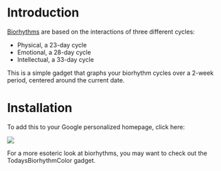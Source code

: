 # Introduction #

[Biorhythms](http://en.wikipedia.org/wiki/Biorhythm) are based on the interactions of three different cycles:

  * Physical, a 23-day cycle
  * Emotional, a 28-day cycle
  * Intellectual, a 33-day cycle

This is a simple gadget that graphs your biorhythm cycles over a 2-week period, centered around the current date.

# Installation #

To add this to your Google personalized homepage, click here:

[![](http://buttons.googlesyndication.com/fusion/add.gif)](http://fusion.google.com/add?moduleurl=http://epicmedia-gadgets.googlecode.com/svn/trunk/biograph/biograph.xml)

For a more esoteric look at biorhythms, you may want to check out the TodaysBiorhythmColor gadget.